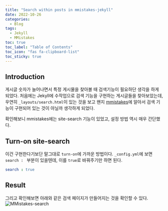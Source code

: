```yaml
---
title: "Search within posts in mmistakes-jekyll"
date: 2022-10-26
categories:
  - Blog
tags:
  - Jekyll
  - MMistakes
toc: true
toc_label: "Table of Contents"
toc_icon: "fas fa-clipboard-list"
toc_sticky: true
---
```


## Introduction
게시글 숫자가 늘어나면서 특정 게시물을 찾아볼 때 검색기능이 필요하단 생각을 하게 되었다. 
처음에는 Jekyll에 수작업으로 검색 기능을 구현하는 게시글들을 찾아보았는데,
우연히 `_layouts/search.html`이 있는 것을 보고 왠지 [mmistakes](https://mmistakes.github.io/minimal-mistakes/docs/configuration/#site-search)에 알아서 검색 기능이 구현되어 있는 것이 아닐까 생각하게 되었다.

확인해보니 mmistakes에는 site-search 기능이 있었고, 설정 방법 역시 매우 간단했다. 

## Turn-on site-search
이건 구현한다기보단 말그대로 `turn-on`에 가까운 방법이다. 
`_config.yml`에 보면 `search : ` 부분이 있을텐데, 이를 `true`로 바꿔주기만 하면 된다.
```yml
search : true
```

## Result
그리고 확인해보면 아래와 같은 검색 페이지가 만들어지는 것을 확인할 수 있다. 
![MMistakes-search](https://key262yek.github.io/assets/images/mmistakes-search.PNG)
